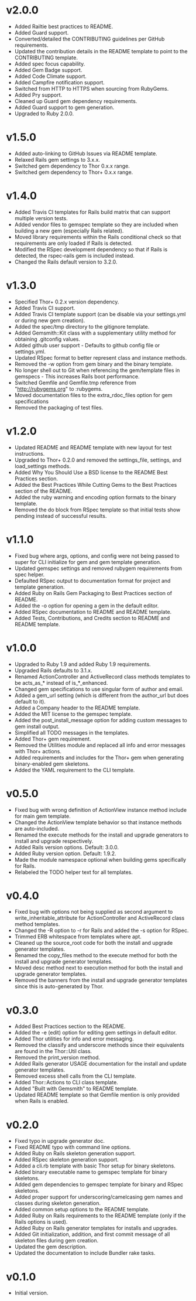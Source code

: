 # v2.0.0

* Added Railtie best practices to README.
* Added Guard support.
* Converted/detailed the CONTRIBUTING guidelines per GitHub requirements.
* Updated the contribution details in the README template to point to the CONTRIBUTING template.
* Added spec focus capability.
* Added Gem Badge support.
* Added Code Climate support.
* Added Campfire notification support.
* Switched from HTTP to HTTPS when sourcing from RubyGems.
* Added Pry support.
* Cleaned up Guard gem dependency requirements.
* Added Guard support to gem generation.
* Upgraded to Ruby 2.0.0.

# v1.5.0

* Added auto-linking to GitHub Issues via README template.
* Relaxed Rails gem settings to 3.x.x.
* Switched gem dependency to Thor 0.x.x range.
* Switched gem dependency to Thor+ 0.x.x range.

# v1.4.0

* Added Travis CI templates for Rails build matrix that can support multiple version tests.
* Added vendor files to gemspec template so they are included when building a new gem (especially Rails related).
* Moved library requirements within the Rails conditional check so that requirements are only loaded if Rails is detected.
* Modified the RSpec development dependency so that if Rails is detected, the rspec-rails gem is included instead.
* Changed the Rails default version to 3.2.0.

# v1.3.0

* Specified Thor+ 0.2.x version dependency.
* Added Travis CI support.
* Added Travis CI template support (can be disable via your settings.yml or during new gem creation).
* Added the spec/tmp directory to the gitignore template.
* Added Gemsmith::Kit class with a supplementary utility method for obtaining .gitconfig values.
* Added github user support - Defaults to github config file or settings.yml.
* Updated RSpec format to better represent class and instance methods.
* Removed the -w option from gem binary and the binary template.
* No longer shell out to Git when referencing the gem/template files in gemspecs - This increases Rails boot performance.
* Switched Gemfile and Gemfile.tmp reference from "http://rubygems.org" to :rubygems.
* Moved documentation files to the extra_rdoc_files option for gem specifications
* Removed the packaging of test files.

# v1.2.0

* Updated README and README template with new layout for test instructions.
* Upgraded to Thor+ 0.2.0 and removed the settings_file, settings, and load_settings methods.
* Added Why You Should Use a BSD license to the README Best Practices section.
* Added the Best Practices While Cutting Gems to the Best Practices section of the README.
* Added the ruby warning and encoding option formats to the binary template.
* Removed the do block from RSpec template so that initial tests show pending instead of successful results.

# v1.1.0

* Fixed bug where args, options, and config were not being passed to super for CLI initialize for gem and gem template generation.
* Updated gemspec settings and removed rubygem requirements from spec helper.
* Defaulted RSpec output to documentation format for project and template generation.
* Added Ruby on Rails Gem Packaging to Best Practices section of README.
* Added the -o option for opening a gem in the default editor.
* Added RSpec documentation to README and README template.
* Added Tests, Contributions, and Credits section to README and README template.

# v1.0.0

* Upgraded to Ruby 1.9 and added Ruby 1.9 requirements.
* Upgraded Rails defaults to 3.1.x.
* Renamed ActionController and ActiveRecord class methods templates to be acts_as_* instead of is_*_enhanced.
* Changed gem specifications to use singular form of author and email.
* Added a gem_url setting (which is different from the author_url but does default to it).
* Added a Company header to the README template.
* Added the MIT license to the gemspec template.
* Added the post_install_message option for adding custom messages to gem install output.
* Simplified all TODO messages in the templates.
* Added Thor+ gem requirement.
* Removed the Utilities module and replaced all info and error messages with Thor+ actions.
* Added requirements and includes for the Thor+ gem when generating binary-enabled gem skeletons.
* Added the YAML requirement to the CLI template.

# v0.5.0

* Fixed bug with wrong definition of ActionView instance method include for main gem template.
* Changed the ActionView template behavior so that instance methods are auto-included.
* Renamed the execute methods for the install and upgrade generators to install and upgrade respectively.
* Added Rails version options. Default: 3.0.0.
* Added Ruby version option. Default: 1.9.2.
* Made the module namespace optional when building gems specifically for Rails.
* Relabeled the TODO helper text for all templates.

# v0.4.0

* Fixed bug with options not being supplied as second argument to write_inheritable_attribute for ActionController and ActiveRecord class method templates.
* Changed the -R option to -r for Rails and added the -s option for RSpec.
* Trimmed ERB whitespace from templates where apt.
* Cleaned up the source_root code for both the install and upgrade generator templates.
* Renamed the copy_files method to the execute method for both the install and upgrade generator templates.
* Moved desc method next to execution method for both the install and upgrade generator templates.
* Removed the banners from the install and upgrade generator templates since this is auto-generated by Thor.

# v0.3.0

* Added Best Practices section to the README.
* Added the -e (edit) option for editing gem settings in default editor.
* Added Thor utilities for info and error messaging.
* Removed the classify and underscore methods since their equivalents are found in the Thor::Util class.
* Removed the print_version method.
* Added Rails generator USAGE documentation for the install and update generator templates.
* Removed excess shell calls from the CLI template.
* Added Thor::Actions to CLI class template.
* Added "Built with Gemsmith" to README template.
* Updated README template so that Gemfile mention is only provided when Rails is enabled.

# v0.2.0

* Fixed typo in upgrade generator doc.
* Fixed README typo with command line options.
* Added Ruby on Rails skeleton generation support.
* Added RSpec skeleton generation support.
* Added a cli.rb template with basic Thor setup for binary skeletons.
* Added binary executable name to gemspec template for binary skeletons.
* Added gem dependencies to gemspec template for binary and RSpec skeletons.
* Added proper support for underscoring/camelcasing gem names and classes during skeleton generation.
* Added common setup options to the README template.
* Added Ruby on Rails requirements to the README template (only if the Rails options is used).
* Added Ruby on Rails generator templates for installs and upgrades.
* Added Git initialization, addition, and first commit message of all skeleton files during gem creation.
* Updated the gem description.
* Updated the documentation to include Bundler rake tasks.

# v0.1.0

* Initial version.

